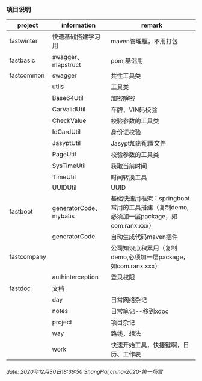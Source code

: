 ### 项目说明
project | information | remark
-------|-------| -----|
fastwinter|快速基础搭建学习用|maven管理框，不用打包
fastbasic|swagger、mapstruct |pom,基础用
fastcommon|swagger |共性工具类
 |  |utils| 工具类
  |  | Base64Util| 加密解密
  |  | CarValidUtil| 车牌、VIN码校验
  |  | CheckValue| 校验参数的工具类
  |  | IdCardUtil| 身份证校验
  |  | JasyptUtil| Jasypt加密配置文件
  |  | PageUtil| 校验参数的工具类
  |  | SysTimeUtil| 获取当前时间 
  |  | TimeUtil| 时间转换工具 
  |  | UUIDUtil| UUID |  | | 
 fastboot |generatorCode、mybatis |  基础快速用框架：springboot常用的工具搭建（复制demo,必须加一层package，如com.ranx.xxx）
  |  | generatorCode| 自动生成代码maven插件 |  | | 
 fastcompany | | 公司知识点积累用（复制demo,必须加一层package，如com.ranx.xxx）
  |  | authinterception| 登录权限 |  | | 
 fastdoc |文档 |
   |  | day| 日常网络杂记
   |  | notes| 日常笔记--移到xdoc
   |  | project| 项目杂记
   |  | way| 路线，想法
   |  | work| 快速开始工具，快捷键啊，日历、工作表


###### date: 2020年12月30日18:36:50  ShangHai,china-2020-第一场雪
